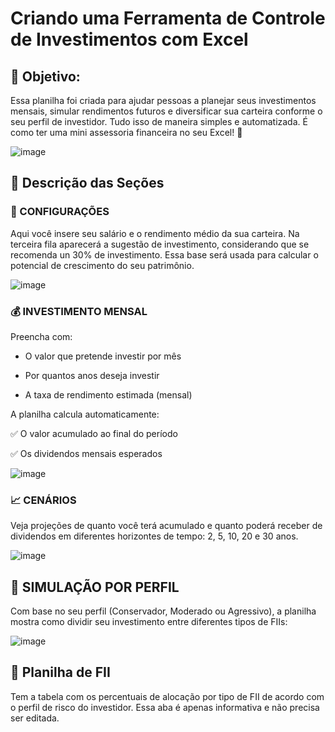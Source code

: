 # Criando uma Ferramenta de Controle de Investimentos com Excel

## 🎯 Objetivo:

Essa planilha foi criada para ajudar pessoas a planejar seus investimentos mensais, simular rendimentos futuros e diversificar sua carteira conforme o seu perfil de investidor. Tudo isso de maneira simples e automatizada. É como ter uma mini assessoria financeira no seu Excel! 💸

![image](https://github.com/user-attachments/assets/b5949903-34da-4436-8d99-6f373ad6a564)


## 🧩 Descrição das Seções

### 🔧 CONFIGURAÇÕES

Aqui você insere seu salário e o rendimento médio da sua carteira. Na terceira fila aparecerá a sugestão de investimento, considerando que se recomenda un 30% de investimento. Essa base será usada para calcular o potencial de crescimento do seu patrimônio.

![image](https://github.com/user-attachments/assets/d57a161c-b19e-447d-bf7b-7a5dd78b280c)


### 💰 INVESTIMENTO MENSAL

Preencha com:

* O valor que pretende investir por mês

* Por quantos anos deseja investir

* A taxa de rendimento estimada (mensal)


A planilha calcula automaticamente:

✅  O valor acumulado ao final do período
  
✅  Os dividendos mensais esperados

![image](https://github.com/user-attachments/assets/e0d78ba7-9149-48fe-87cd-e104c27b085b)


### 📈 CENÁRIOS

Veja projeções de quanto você terá acumulado e quanto poderá receber de dividendos em diferentes horizontes de tempo: 2, 5, 10, 20 e 30 anos.

![image](https://github.com/user-attachments/assets/73ab263e-7322-4ff2-8b0b-b47207108d92)


## 🔄 SIMULAÇÃO POR PERFIL

Com base no seu perfil (Conservador, Moderado ou Agressivo), a planilha mostra como dividir seu investimento entre diferentes tipos de FIIs:

![image](https://github.com/user-attachments/assets/640454f5-f88d-499a-8994-16c344d3d450)


## 🧠 Planilha de FII

Tem a tabela com os percentuais de alocação por tipo de FII de acordo com o perfil de risco do investidor. Essa aba é apenas informativa e não precisa ser editada.

